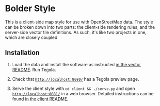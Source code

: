 # Bolder Style

This is a client-side map style for use with OpenStreetMap data. The style can be broken down into two parts: the client-side rendering rules, and the server-side vector tile definitions. As such, it's like two projects in one, which are closely coupled.

## Installation

1. Load the data and install the software as instructed [in the vector README](/vector/README.md). Run Tegola.

2. Check that [`http://localhost:8080/`](http://localhost:8080/) has a Tegola preview page.

3. Serve the client style with `cd client && ./serve.py` and open [`http://localhost:8081/`](http://localhost:8081/) in a web browser. Detailed instructions can be found [in the client README](vector/README.md).
